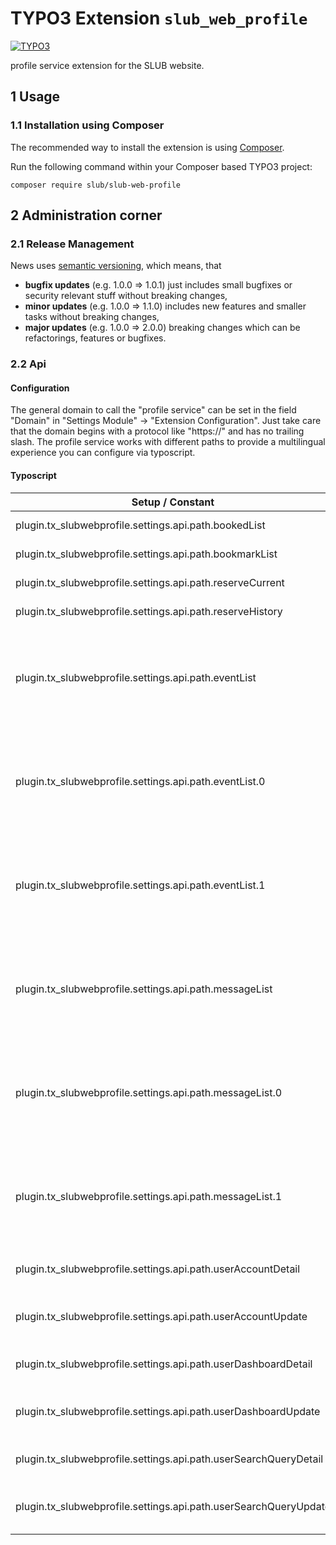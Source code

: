 # TYPO3 Extension `slub_web_profile`

[![TYPO3](https://img.shields.io/badge/TYPO3-9-orange.svg)](https://typo3.org/)

profile service extension for the SLUB website.

## 1 Usage

### 1.1 Installation using Composer

The recommended way to install the extension is using [Composer][1].

Run the following command within your Composer based TYPO3 project:

```
composer require slub/slub-web-profile
```

## 2 Administration corner

### 2.1 Release Management

News uses [semantic versioning][2], which means, that
* **bugfix updates** (e.g. 1.0.0 => 1.0.1) just includes small bugfixes or security relevant stuff without breaking changes,
* **minor updates** (e.g. 1.0.0 => 1.1.0) includes new features and smaller tasks without breaking changes,
* **major updates** (e.g. 1.0.0 => 2.0.0) breaking changes which can be refactorings, features or bugfixes.

### 2.2 Api

#### Configuration

The general domain to call the "profile service" can be set in the field "Domain" in "Settings Module" -> "Extension Configuration". Just take care that the domain begins with a protocol like "https://" and has no trailing slash. The profile service works with different paths to provide a multilingual experience you can configure via typoscript.

#### Typoscript

| Setup / Constant                                                 | Comment                                                                                                                                |
|------------------------------------------------------------------|----------------------------------------------------------------------------------------------------------------------------------------|
| plugin.tx_slubwebprofile.settings.api.path.bookedList            | Path to get the booked list.                                                                                                           |
| plugin.tx_slubwebprofile.settings.api.path.bookmarkList          | Path to get the bookmark list.                                                                                                         |
| plugin.tx_slubwebprofile.settings.api.path.reserveCurrent        | Path for currently reserved media                                                                                                      |
| plugin.tx_slubwebprofile.settings.api.path.reserveHistory        | Path for reserved, past media                                                                                                          |
| plugin.tx_slubwebprofile.settings.api.path.eventList             | "language array" to collect paths to call the event list. The numbers (sys_language_uid) have to fit with your configured languages.   |
| plugin.tx_slubwebprofile.settings.api.path.eventList.0           | Path for the sys_language_uid "0" (as example german), begins and ends with a slash, will be extended with user id                     |
| plugin.tx_slubwebprofile.settings.api.path.eventList.1           | Path for the sys_language_uid "1" (as example english), begins and ends with a slash, will be extended with user id                    |
| plugin.tx_slubwebprofile.settings.api.path.messageList           | "language array" to collect paths to call the message list. The numbers (sys_language_uid) have to fit with your configured languages. |
| plugin.tx_slubwebprofile.settings.api.path.messageList.0         | Path for the sys_language_uid "0" (as example german), begins and ends with a slash, will be extended with user category               |
| plugin.tx_slubwebprofile.settings.api.path.messageList.1         | Path for the sys_language_uid "1" (as example english), begins and ends with a slash, will be extended with user category              |
| plugin.tx_slubwebprofile.settings.api.path.userAccountDetail     | Path to get a single user (contains: account) data                                                                                     |
| plugin.tx_slubwebprofile.settings.api.path.userAccountUpdate     | Path to update a single user (contains: account) data                                                                                  |
| plugin.tx_slubwebprofile.settings.api.path.userDashboardDetail   | Path to get a single user (contains: dashboard) data                                                                                   |
| plugin.tx_slubwebprofile.settings.api.path.userDashboardUpdate   | Path to update a single user (contains: dashboard) data                                                                                |
| plugin.tx_slubwebprofile.settings.api.path.userSearchQueryDetail | Path to get a single user (contains: search query) data                                                                                |
| plugin.tx_slubwebprofile.settings.api.path.userSearchQueryUpdate | Path to update a single user (contains: search query) data                                                                             |

[1]: https://getcomposer.org/
[2]: https://semver.org/

